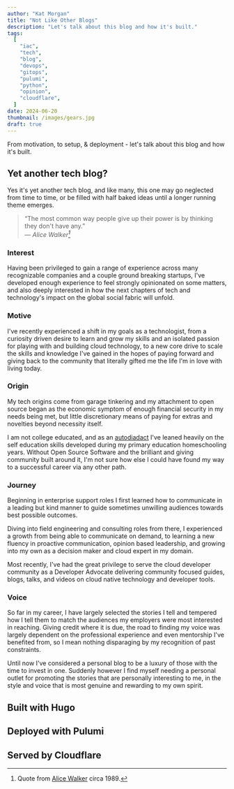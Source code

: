 ```yaml
---
author: "Kat Morgan"
title: "Not Like Other Blogs"
description: "Let's talk about this blog and how it's built."
tags:
  [
    "iac",
    "tech",
    "blog",
    "devops",
    "gitops",
    "pulumi",
    "python",
    "opinion",
    "cloudflare",
  ]
date: 2024-06-20
thumbnail: /images/gears.jpg
draft: true
---
```


From motivation, to setup, & deployment - let's talk about this blog and how it's built.

<!--more-->

## Yet another tech blog?

Yes it's yet another tech blog, and like many, this one may go neglected from time to time, or be filled with half baked ideas until a longer running theme emerges.

> “The most common way people give up their power is by thinking they don't have any.”
> <br>
> — <cite>Alice Walker[^1]</cite>

[^1]: Quote from [Alice Walker](https://bigthink.com/words-of-wisdom/alice-walker-people-give-up-their-power-by-thinking-they-dont-have-any-2/) circa 1989.

### Interest

Having been privileged to gain a range of experience across many recognizable companies and a couple ground breaking startups, I've developed enough experience to feel strongly opinionated on some matters, and also deeply interested in how the next chapters of tech and technology's impact on the global social fabric will unfold.

### Motive

I've recently experienced a shift in my goals as a technologist, from a curiosity driven desire to learn and grow my skills and an isolated passion for playing with and building cloud technology, to a new core drive to scale the skills and knowledge I've gained in the hopes of paying forward and giving back to the community that literally gifted me the life I'm in love with living today.

### Origin

My tech origins come from garage tinkering and my attachment to open source began as the economic symptom of enough financial security in my needs being met, but little discretionary means of paying for extras and novelties beyond necessity itself.

I am not college educated, and as an [autodiadact](https://en.wikipedia.org/wiki/Autodidacticism) I've leaned heavily on the self education skills developed during my primary education homeschooling years. Without Open Source Software and the brilliant and giving community built around it, I'm not sure how else I could have found my way to a successful career via any other path.

### Journey

Beginning in enterprise support roles I first learned how to communicate in a leading but kind manner to guide sometimes unwilling audiences towards best possible outcomes.

Diving into field engineering and consulting roles from there, I experienced a growth from being able to communicate on demand, to learning a new fluency in proactive communication, opinion based leadership, and growing into my own as a decision maker and cloud expert in my domain.

Most recently, I've had the great privilege to serve the cloud developer community as a Developer Advocate delivering community focused guides, blogs, talks, and videos on cloud native technology and developer tools.

### Voice

So far in my career, I have largely selected the stories I tell and tempered how I tell them to match the audiences my employers were most interested in reaching. Giving credit where it is due, the road to finding my voice was largely dependent on the professional experience and even mentorship I've benefited from, so I mean nothing disparaging by my recognition of past constraints.

Until now I've considered a personal blog to be a luxury of those with the time to invest in one. Suddenly however I find myself needing a personal outlet for promoting the stories that are personally interesting to me, in the style and voice that is most genuine and rewarding to my own spirit.

## Built with Hugo

## Deployed with Pulumi

## Served by Cloudflare
